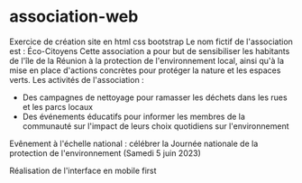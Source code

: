 # association-web
Exercice de création site en html css bootstrap
Le nom fictif de l'association est : Éco-Citoyens
Cette association a pour but de sensibiliser les habitants de l'île de la Réunion à la protection de l'environnement local, ainsi qu'à la mise en place d'actions concrètes pour protéger la nature et les espaces verts.
Les activités de l'association :
- Des campagnes de nettoyage pour ramasser les déchets dans les rues et les parcs locaux
- Des événements éducatifs pour informer les membres de la communauté sur l'impact de leurs choix quotidiens sur l'environnement

Evênement à l'échelle national : célébrer la Journée nationale de la protection de l'environnement (Samedi 5 juin 2023)


Réalisation de l'interface en mobile first
